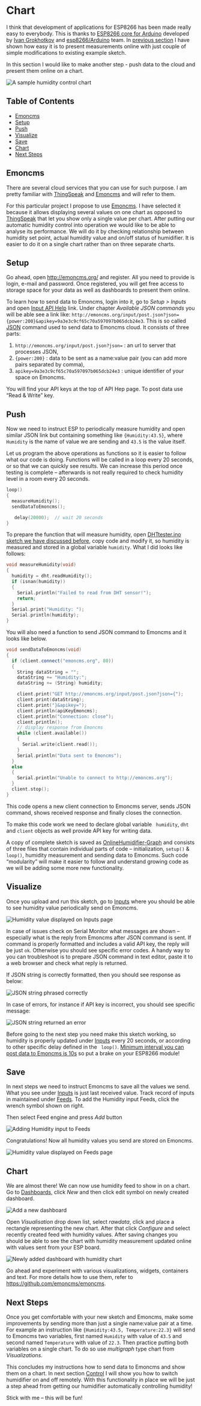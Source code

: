# Chart

I think that development of applications for ESP8266 has been made really easy to everybody. This is thanks to [ESP8266 core for Arduino](https://github.com/esp8266/Arduino) developed by [Ivan Grokhotkov](https://twitter.com/i_grr) and [esp8266/Arduino](https://github.com/esp8266/Arduino/graphs/contributors) team. In [previous section](../5-Show) I have shown how easy it is to present measurements online with just couple of simple modifications to existing example sketch.

In this section I would like to make another step - push data to the cloud and present them online on a chart. 

![A sample humidity control chart](pictures/humidity-control-chart-1.png)


## Table of Contents

* [Emoncms](#emoncms)
* [Setup](#setup)
* [Push](#push)
* [Visualize](#visualize)
* [Save](#save)
* [Chart](#chart)
* [Next Steps](#next-steps)


## Emoncms

There are several cloud services that you can use for such purpose. I am pretty familiar with [ThingSpeak](https://thingspeak.com/) and [Emoncms](http://emoncms.org/) and will refer to them.

For this particular project I propose to use [Emoncms](http://emoncms.org/). I have selected it because it allows displaying several values on one chart as opposed to [ThingSpeak](https://thingspeak.com/) that let you show only a single value per chart. After putting our automatic humidity control into operation we would like to be able to analyse its performance. We will do it by checking relationship between humidity set point, actual humidity value and on/off status of humidifier. It is easier to do it on a single chart rather than on three separate charts. 


## Setup

Go ahead, open http://emoncms.org/ and register. All you need to provide is login, e-mail and password. Once registered, you will get free access to storage space for your data as well as dashboards to present them online.

To learn how to send data to Emoncms, login into it, go to *Setup > Inputs* and open [Input API Help](http://emoncms.org/input/api) link. Under chapter *Available JSON commands* you will be able see a link like: ``` http://emoncms.org/input/post.json?json={power:200}&apikey=9a3e3c9cf65c70a597097b065dcb24e3 ```. This is so called [JSON](https://en.wikipedia.org/wiki/JSON) command used to send data to Emoncms cloud. It consists of three parts:

1.	``` http://emoncms.org/input/post.json?json= ``` : an url to server that processes JSON,
2.	``` {power:200} ``` : data to be sent as a name:value pair (you can add more pairs separated by comma),
3.	``` apikey=9a3e3c9cf65c70a597097b065dcb24e3 ``` : unique identifier of your space on Emoncms.

You will find your API keys at the top of API Hep page. To post data use “Read & Write” key.


## Push

Now we need to instruct ESP to periodically measure humidity and open similar JSON link but containing something like ``` {Humidity:43.5} ```, where ``` Humidity ``` is the name of value we are sending and ``` 43.5 ``` is the value itself. 

Let us program the above operations as functions so it is easier to follow what our code is doing. Functions will be called in a loop every 20 seconds, or so that we can quickly see results. We can increase this period once testing is complete – afterwards is not really required to check humidity level in a room every 20 seconds.

```cpp
loop()
{
  measureHumidity();
  sendDataToEmoncms();

   delay(20000);  // wait 20 seconds
}
```

To prepare the function that will measure humidity, open [DHTtester.ino sketch we have discussed before](../4-Measure#software-setup), copy code and modify it, so humidity is measured and stored in a global variable ``` humidity ```. What I did looks like follows:

```cpp
void measureHumidity(void)
{
  humidity = dht.readHumidity();
  if (isnan(humidity))
  {
    Serial.println("Failed to read from DHT sensor!");
    return;
  }
  Serial.print("Humidity: ");
  Serial.println(humidity);
}
```

You will also need a function to send JSON command to Emoncms and it looks like below.

```cpp
void sendDataToEmoncms(void)
{
  if (client.connect("emoncms.org", 80))
  {
    String dataString = "";
    dataString += "Humidity:";
    dataString += (String) humidity;

    client.print("GET http://emoncms.org/input/post.json?json={");
    client.print(dataString);
    client.print("}&apikey=");
    client.println(apiKeyEmoncms);
    client.println("Connection: close");
    client.println();
    // display response from Emoncms
    while (client.available())
    {
      Serial.write(client.read());
    }
    Serial.println("Data sent to Emoncms");
  }
  else
  {
    Serial.println("Unable to connect to http://emoncms.org");
  }
  client.stop();
}
```

This code opens a new client connection to Emoncms server, sends JSON command, shows received response and finally closes the connection. 

To make this code work we need to declare global variable ``` humidity```, ``` dht ``` and ``` client ``` objects as well provide API key for writing data. 

A copy of complete sketch is saved as [OnlineHumidifier-Graph](OnlineHumidifier-Graph/) and consists of three files that contain individual parts of code – initialization, ``` setup() ``` & ``` loop() ```, humidity measurement and sending data to Emoncms. Such code “modularity” will make it easier to follow and understand growing code as we will be adding some more new functionality.


## Visualize

Once you upload and run this sketch, go to [Inputs](http://emoncms.org/input/view) where you should be able to see humidity value periodically send on Emoncms.

![Humidity value displayed on Inputs page](pictures/humidity-displayed-on-inputs-page.png)

In case of issues check on Serial Monitor what messages are shown – especially what is the reply from Emoncms after JSON command is sent. If command is properly formatted and includes a valid API key, the reply will be just ``` ok ```. Otherwise you should see specific error codes. A handy way to you can troubleshoot is to prepare JSON command in text editor, paste it to a web browser and check what reply is returned. 

If JSON string is correctly formatted, then you should see response as below:

![JSON string phrased correctly](pictures/JSON-returned-ok.png)

In case of errors, for instance if API key is incorrect, you should see specific message:

![JSON string returned an error](pictures/JSON-returned-error.png)

Before going to the next step you need make this sketch working, so humidity is properly updated under [Inputs](http://emoncms.org/input/view) every 20 seconds, or according to other specific delay defined in the ``` loop()```. [Minimum interval you can post data to Emoncms is 10s](http://emoncms.org/site/usage) so put a brake on your ESP8266 module!


## Save

In next steps we need to instruct Emoncms to save all the values we send. What you see under [Inputs](http://emoncms.org/input/view) is just last received value. Track record of inputs in maintained under [Feeds](http://emoncms.org/feed/list). To add the Humidity input Feeds, click the wrench symbol shown on right.

Then select Feed engine and press *Add* button

![Adding Humidity input to Feeds](pictures/add-humidity-to-feeds.png)

Congratulations! Now all humidity values you send are stored on Emoncms.

![Humidity value displayed on Feeds page](pictures/humidity-displayed-on-feeds-page.png)


## Chart

We are almost there! We can now use humidity feed to show in on a chart. Go to [Dashboards](http://emoncms.org/dashboard/list), click *New* and then click edit symbol on newly created dashboard. 

![Add a new dashboard](pictures/add-a-new-dashboard.png)

Open *Visualisation* drop down list, select *rawdata*, click and place a rectangle representing the new chart. After that click *Configure* and select recently created feed with humidity values. After saving changes you should be able to see the chart with humidity measurement updated online with values sent from your ESP board.

![Newly added dashboard with humidity chart](pictures/newly-added-dashboard-with-humidity.png)

Go ahead and experiment with various visualizations, widgets, containers and text. For more details how to use them, refer to https://github.com/emoncms/emoncms.


## Next Steps

Once you get comfortable with your new sketch and Emoncms, make some improvements by sending more than just a single name:value pair at a time. For example an instruction like ```{Humidity:43.5, Temperature:22.3}```  will send to Emoncms two variables, first named ``` Humidity ``` with value  of ``` 43.5 ``` and second named ``` Temperature ``` with value of ``` 22.3 ```. Then practice putting both variables on a single chart. To do so use *multigraph* type chart from *Visualizations*.

This concludes my instructions how to send data to Emoncms and show them on a chart. In next section [Control](../7-Control) I will show you how to switch humidifier on and off remotely. With this functionality in place we will be just a step ahead from getting our humidifier automatically controlling humidity! 

Stick with me – this will be fun!

